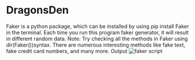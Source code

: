 # DragonsDen
Faker is a python package, which can be installed by using pip install Faker in the terminal. Each time you run this program faker generator, it will result in different random data.
Note: Try checking all the methods in Faker using dir(Faker())syntax. There are numerous interesting methods like fake text, fake credit card numbers, and many more.
Output
![faker script](https://user-images.githubusercontent.com/85276700/198821230-da2306f3-a5e8-42c8-a0ca-aaeceb767686.png)
